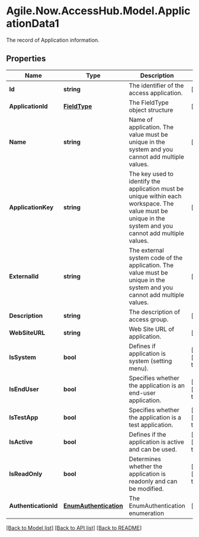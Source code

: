 # Agile.Now.AccessHub.Model.ApplicationData1
The record of Application information.

## Properties

Name | Type | Description | Notes
------------ | ------------- | ------------- | -------------
**Id** | **string** | The identifier of the access application. | [optional] 
**ApplicationId** | [**FieldType**](FieldType.md) | The FieldType object structure | [optional] 
**Name** | **string** | Name of application. The value must be unique in the system and you cannot add multiple values. | [optional] 
**ApplicationKey** | **string** | The key used to identify the application must be unique within each workspace. The value must be unique in the system and you cannot add multiple values. | [optional] 
**ExternalId** | **string** | The external system code of the application. The value must be unique in the system and you cannot add multiple values. | [optional] 
**Description** | **string** | The description of access group. | [optional] 
**WebSiteURL** | **string** | Web Site URL of application. | [optional] 
**IsSystem** | **bool** | Defines if application is system (setting menu). | [optional] [default to false]
**IsEndUser** | **bool** | Specifies whether the application is an end-user application. | [optional] [default to false]
**IsTestApp** | **bool** | Specifies whether the application is a test application. | [optional] [default to false]
**IsActive** | **bool** | Defines if the application is active and can be used. | [optional] [default to false]
**IsReadOnly** | **bool** | Determines whether the application is readonly and can be modified. | [optional] [default to false]
**AuthenticationId** | [**EnumAuthentication**](EnumAuthentication.md) | The EnumAuthentication enumeration | [optional] 

[[Back to Model list]](../../README.md#documentation-for-models) [[Back to API list]](../../README.md#documentation-for-api-endpoints) [[Back to README]](../../README.md)

